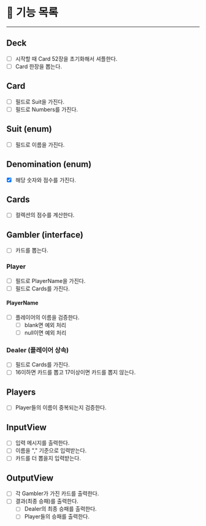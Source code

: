 # 🐰 기능 목록

<hr>

## Deck

- [ ] 시작할 때 Card 52장을 초기화해서 셔플한다.
- [ ] Card 한장을 뽑는다.

## Card

- [ ] 필드로 Suit을 가진다.
- [ ] 필드로 Numbers를 가진다.

## Suit (enum)

- [ ] 필드로 이름을 가진다.

## Denomination (enum)

- [X] 해당 숫자와 점수를 가진다.

## Cards

- [ ] 컬렉션의 점수를 계산한다.

## Gambler (interface)

- [ ] 카드를 뽑는다.

### Player

- [ ] 필드로 PlayerName을 가진다.
- [ ] 필드로 Cards를 가진다.

#### PlayerName
 
- [ ] 플레이어의 이름을 검증한다.
  - [ ] blank면 예외 처리
  - [ ] null이면 예외 처리

### Dealer (플레이어 상속) 

- [ ] 필드로 Cards를 가진다.
- [ ] 16이하면 카드를 뽑고 17이상이면 카드를 뽑지 않는다.

## Players

- [ ] Player들의 이름이 중복되는지 검증한다.  

## InputView 

- [ ] 입력 메시지를 출력한다.
- [ ] 이름을 "," 기준으로 입력받는다.
- [ ] 카드를 더 뽑을지 입력받는다.

## OutputView

- [ ] 각 Gambler가 가진 카드를 출력한다.
- [ ] 결과(최종 승패)를 출력한다.
  - [ ] Dealer의 최종 승패를 출력한다.
  - [ ] Player들의 승패를 출력한다.
